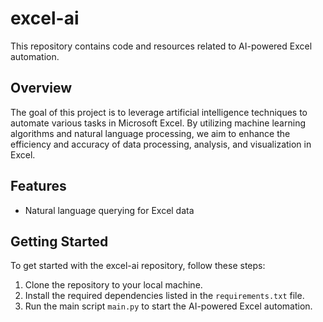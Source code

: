 # excel-ai

This repository contains code and resources related to AI-powered Excel automation.

## Overview

The goal of this project is to leverage artificial intelligence techniques to automate various tasks in Microsoft Excel. By utilizing machine learning algorithms and natural language processing, we aim to enhance the efficiency and accuracy of data processing, analysis, and visualization in Excel.

## Features

- Natural language querying for Excel data

## Getting Started

To get started with the excel-ai repository, follow these steps:

1. Clone the repository to your local machine.
2. Install the required dependencies listed in the `requirements.txt` file.
3. Run the main script `main.py` to start the AI-powered Excel automation.
